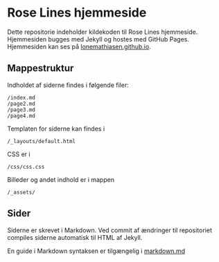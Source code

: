 # Rose Lines hjemmeside
Dette repositorie indeholder kildekoden til Rose Lines hjemmeside. Hjemmesiden bugges med Jekyll og hostes med GitHub Pages. Hjemmesiden kan ses på [lonemathiasen.github.io](http://lonemathiasen.github.io).

## Mappestruktur
Indholdet af siderne findes i følgende filer:
```
/index.md
/page2.md
/page3.md
/page4.md
```

Templaten for siderne kan findes i
```
/_layouts/default.html
```

CSS er i
```
/css/css.css
```

Billeder og andet indhold er i mappen
```
/_assets/
```

## Sider
Siderne er skrevet i Markdown. Ved commit af ændringer til repositoriet compiles siderne automatisk til HTML af Jekyll.

En guide i Markdown syntaksen er tilgængelig i [markdown.md](http://lonemathiasen.github.io/markdown.html)

